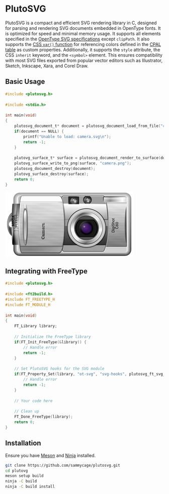 # PlutoSVG

PlutoSVG is a compact and efficient SVG rendering library in C, designed for parsing and rendering SVG documents embedded in OpenType fonts. It is optimized for speed and minimal memory usage. It supports all elements specified in the [OpenType SVG specifications](https://learn.microsoft.com/en-us/typography/opentype/spec/svg) except `clipPath`. It also supports the [CSS `var()` function](https://www.w3.org/TR/css-variables/#using-variables) for referencing colors defined in the [CPAL table](https://learn.microsoft.com/en-us/typography/opentype/spec/cpal) as custom properties. Additionally, it supports the `style` attribute, the CSS `inherit` keyword, and the `<symbol>` element. This ensures compatibility with most SVG files exported from popular vector editors such as Illustrator, Sketch, Inkscape, Xara, and Corel Draw.

## Basic Usage
```c
#include <plutosvg.h>

#include <stdio.h>

int main(void)
{
    plutosvg_document_t* document = plutosvg_document_load_from_file("camera.svg", -1, -1);
    if(document == NULL) {
        printf("Unable to load: camera.svg\n");
        return -1;
    }

    plutovg_surface_t* surface = plutosvg_document_render_to_surface(document, NULL, -1, -1, NULL, NULL, NULL);
    plutovg_surface_write_to_png(surface, "camera.png");
    plutosvg_document_destroy(document);
    plutovg_surface_destroy(surface);
    return 0;
}
```

![camera.png](camera.png)

## Integrating with FreeType

```c
#include <plutosvg.h>

#include <ft2build.h>
#include FT_FREETYPE_H
#include FT_MODULE_H

int main(void)
{
    FT_Library library;

    // Initialize the FreeType library
    if(FT_Init_FreeType(&library)) {
        // Handle error
        return -1;
    }

    // Set PlutoSVG hooks for the SVG module
    if(FT_Property_Set(library, "ot-svg", "svg-hooks", plutosvg_ft_svg_hooks())) {
        // Handle error
        return -1;
    }

    // Your code here

    // Clean up
    FT_Done_FreeType(library);
    return 0;
}
```

## Installation

Ensure you have [Meson](http://mesonbuild.com) and [Ninja](http://ninja-build.org) installed.

```bash
git clone https://github.com/sammycage/plutosvg.git
cd plutovg
meson setup build
ninja -C build
ninja -C build install
```
